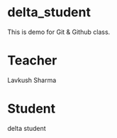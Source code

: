 # delta_student
This is demo for Git &amp; Github class.

# Teacher
Lavkush Sharma

# Student
delta student